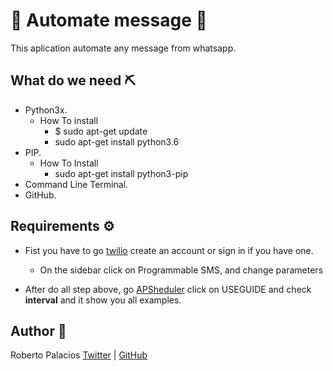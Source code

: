 # :atm: Automate message :atm:
This aplication automate any message from whatsapp.

## What do we need :pick:
- Python3x.
  - How To install
    - $ sudo apt-get update
    - sudo apt-get install python3.6
- PIP.
  - How To Install
    - sudo apt-get install python3-pip
- Command Line Terminal.
- GitHub.

## Requirements :gear:
- Fist you have to go [twilio](http://twilio.com/) create an account or sign in if you have one.
  - On the sidebar click on Programmable SMS, and change parameters
  
- After do all step above, go [APSheduler](https://apscheduler.readthedocs.io/en/stable/) click on USEGUIDE and check **interval** and it show you all examples.


## Author :bookmark_tabs:
Roberto Palacios [Twitter](https://twitter.com/robpalacios11) | [GitHub](https://github.com/robpalacios1)
